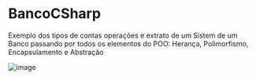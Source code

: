 # BancoCSharp
Exemplo dos tipos de contas operações e extrato de um Sistem de um Banco passando por todos os elementos do POO: Herança, Polimorfismo, Encapsulamento e Abstração



![image](https://user-images.githubusercontent.com/82775531/178102495-a2d2c040-7ac3-463e-8aa3-ce03d69191d9.png)
